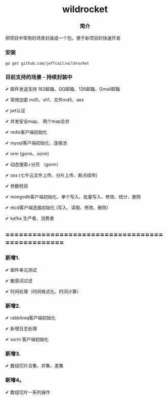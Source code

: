 # <center>wildrocket
### <center>简介
把项目中常用的场景封装成一个包，便于新项目的快速开发

### 安装
```shell
go get github.com/jeffcail/wildrocket
```

### 目前支持的场景 - 持续封装中
&#10004; 邮件发送支持 163邮箱、QQ邮箱、126邮箱、Gmail邮箱

&#10004; 常用加密 md5、sh1、文件md5、aes

&#10004; jwt认证

&#10004; 并发安全map、 两个map合并

&#10004; redis客户端初始化

&#10004; mysql客户端初始化、连接池

&#10004; orm (gorm、xorm)

&#10004; 动态搜索+分页 （gorm）

&#10004; oss (七牛云文件上传、分片上传、断点续传)

&#10004; 参数校验

&#10004; mongodb客户端初始化、单个写入、批量写入、修改、统计、删除

&#10004; etcd客户端连接初始化 (写入、读取、修改、删除)

&#10004; kafka 生产者、消费者

## ================================================
### 新增1.
&#10004; 邮件单元测试

&#10004; 敏感词过滤

&#10004; 时间处理（时间格式化、时间计算）

### 新增2.

&#10004; rabbitmq客户端初始化 

&#10004; 新增日志处理

&#10004; xorm 客户端初始化

### 新增3.
&#10004; 数组切片合集、并集、差集

### 新增4。
&#10004; 数组切片一系列操作

